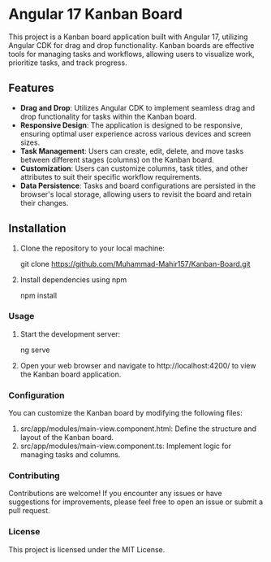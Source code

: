 # Angular 17 Kanban Board

This project is a Kanban board application built with Angular 17, utilizing Angular CDK for drag and drop functionality. Kanban boards are effective tools for managing tasks and workflows, allowing users to visualize work, prioritize tasks, and track progress.

## Features

- **Drag and Drop**: Utilizes Angular CDK to implement seamless drag and drop functionality for tasks within the Kanban board.
- **Responsive Design**: The application is designed to be responsive, ensuring optimal user experience across various devices and screen sizes.
- **Task Management**: Users can create, edit, delete, and move tasks between different stages (columns) on the Kanban board.
- **Customization**: Users can customize columns, task titles, and other attributes to suit their specific workflow requirements.
- **Data Persistence**: Tasks and board configurations are persisted in the browser's local storage, allowing users to revisit the board and retain their changes.

## Installation

1. Clone the repository to your local machine:

   git clone https://github.com/Muhammad-Mahir157/Kanban-Board.git

2. Install dependencies using npm
    
    npm install

### Usage

1. Start the development server:

    ng serve

2. Open your web browser and navigate to http://localhost:4200/ to view the Kanban board application.


### Configuration
You can customize the Kanban board by modifying the following files:

1. src/app/modules/main-view.component.html: Define the structure and layout of the Kanban board.
2. src/app/modules/main-view.component.ts: Implement logic for managing tasks and columns.

### Contributing
Contributions are welcome! If you encounter any issues or have suggestions for improvements, please feel free to open an issue or submit a pull request.

### License
This project is licensed under the MIT License.